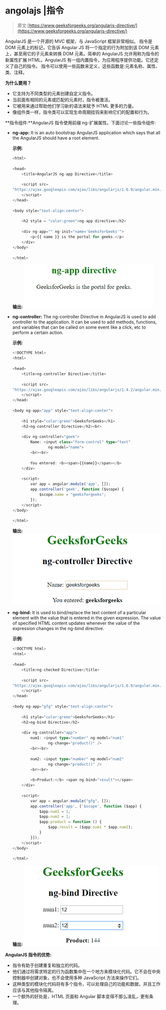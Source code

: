 # angolajs |指令

> 原文:[https://www.geeksforgeeks.org/angularjs-directive/](https://www.geeksforgeeks.org/angularjs-directive/)

AngularJS 是一个开源的 MVC 框架，与 JavaScript 框架非常相似。
指令是 DOM 元素上的标记，它告诉 Angular JS 将一个指定的行为附加到该 DOM 元素上，甚至用它的子元素来转换 DOM 元素。简单的 AngularJS 允许用称为指令的新属性扩展 HTML。AngularJS 有一组内置指令，为应用程序提供功能。它还定义了自己的指令。
指令可以使用一些函数来定义，这些函数是:元素名称、属性、类、注释。

**为什么要用？**

*   它支持为不同类型的元素创建自定义指令。
*   当前面有相同的元素或匹配的元素时，指令被激活。
*   它被用来通过帮助他们学习新的语法来赋予 HTML 更多的力量。
*   像组件类一样，指令类可以实现生命周期挂钩来影响它们的配置和行为。

**指令组件:**AngularJS 指令使用前缀 ng-扩展属性。下面讨论一些指令组件:

*   **ng-app:** It is an auto bootstrap AngularJS application which says that all the AngularJS should have a root element.

    **示例:**

    ```ts
    <html> 

    <head> 
        <title>AngularJS ng-app Directive</title> 

        <script src= 
    "https://ajax.googleapis.com/ajax/libs/angularjs/1.6.9/angular.min.js"> 
        </script> 
    </head> 

    <body style="text-align:center"> 

        <h2 style = "color:green">ng-app directive</h2> 

        <div ng-app="" ng-init="name='GeeksforGeeks'"> 
            <p>{{ name }} is the portal for geeks.</p> 
        </div> 
    </body> 

    </html> 
    ```

    **输出:**
    ![](img/70c5d3fcbddee0ea74fbf1a0aa8f419a.png)

*   **ng-controller:** The ng-controller Directive in AngularJS is used to add controller to the application. It can be used to add methods, functions, and variables that can be called on some event like a click, etc to perform a certain action.

    **示例:**

    ```ts
    <!DOCTYPE html> 
    <html> 

    <head> 
        <title>ng-controller Directive</title> 

        <script src= 
    "https://ajax.googleapis.com/ajax/libs/angularjs/1.4.2/angular.min.js"> 
        </script> 
    </head> 

    <body ng-app="app" style="text-align:center"> 

        <h1 style="color:green">GeeksforGeeks</h1> 
        <h2>ng-controller Directive</h2><br> 

        <div ng-controller="geek"> 
            Name: <input class="form-control" type="text"
                    ng-model="name"> 
            <br><br> 

            You entered: <b><span>{{name}}</span></b> 
        </div> 

        <script> 
            var app = angular.module('app', []); 
            app.controller('geek', function ($scope) { 
                $scope.name = "geeksforgeeks"; 
            }); 
        </script> 
    </body> 

    </html> 
    ```

    **输出:**
    ![](img/9f6408157d8bbc41a43af7cb63247b34.png)

*   **ng-bind:** It is used to bind/replace the text content of a particular element with the value that is entered in the given expression. The value of specified HTML content updates whenever the value of the expression changes in the ng-bind directive.

    **示例:**

    ```ts
    <!DOCTYPE html> 
    <html> 

    <head> 
        <title>ng-checked Directive</title> 

        <script src= 
    "https://ajax.googleapis.com/ajax/libs/angularjs/1.6.9/angular.min.js"> 
        </script> 
    </head> 

    <body ng-app="gfg" style="text-align:center"> 

        <h1 style="color:green">GeeksforGeeks</h1> 
        <h2>ng-bind Directive</h2>         

        <div ng-controller="app"> 
            num1: <input type="number" ng-model="num1"
                    ng-change="product()" /> 
            <br><br> 

            num2: <input type="number" ng-model="num2"
                    ng-change="product()" /> 
            <br><br> 

            <b>Product:</b> <span ng-bind="result"></span> 
        </div> 

        <script> 
            var app = angular.module("gfg", []); 
            app.controller('app', ['$scope', function ($app) { 
                $app.num1 = 1; 
                $app.num2 = 1; 
                $app.product = function () { 
                    $app.result = ($app.num1 * $app.num2); 
                } 
            }]); 
        </script> 
    </body> 

    </html> 
    ```

    **输出:**
    ![](img/dec89db8d29d7cff43eab3b97ec1de4e.png)

**AngularJS 指令的优势:**

*   指令有助于创建重复和独立的代码。
*   他们通过将需求特定的行为函数集中在一个地方来模块化代码。它不会在中央控制器中创建对象，也不会使用多种 JavaScript 方法来操作它们。
*   这种类型的模块化代码将有多个指令，可以处理自己的功能和数据，并且工作应该与其他指令隔离。
*   一个额外的好处是，HTML 页面和 Angular 脚本变得不那么凌乱，更有条理。